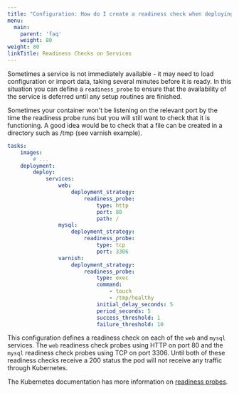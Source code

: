 ```yaml
---
title: "Configuration: How do I create a readiness check when deploying services?"
menu:
  main:
    parent: 'faq'
    weight: 80
weight: 80
linkTitle: Readiness Checks on Services
---
```

Sometimes a service is not immediately available - it may need to load configuration or import data, taking several minutes before it is ready. In this situation you can define a `readiness_probe` to ensure that the availability of the service is deferred until any setup routines are finished.

Sometimes your container won't be listening on the relevant port by the time the readiness probe runs but you will still want to check that it is functioning. A good idea would be to check that a file can be created in a directory such as /tmp (see varnish example).

```yaml
tasks:
    images:
        # ...
    deployment:
        deploy:
            services:
                web:
                    deployment_strategy:
                        readiness_probe:
                            type: http
                            port: 80
                            path: /
                mysql:
                    deployment_strategy:
                        readiness_probe:
                            type: tcp
                            port: 3306
                varnish:
                    deployment_strategy:
                        readiness_probe:
                            type: exec
                            command:
                                - touch
                                - /tmp/healthy
                            initial_delay_seconds: 5
                            period_seconds: 5
                            success_threshold: 1
                            failure_threshold: 10
```

This configuration defines a readiness check on each of the `web` and `mysql` services. The `web` readiness check probes using HTTP on port 80 and the `mysql` readiness check probes using TCP on port 3306. Until both of these readiness checks receive a 200 status the pod will not receive any traffic through Kubernetes.

The Kubernetes documentation has more information on [readiness probes](https://kubernetes.io/docs/tasks/configure-pod-container/configure-liveness-readiness-probes/#defining-readiness-probes).
